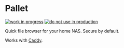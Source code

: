 
# Pallet

[![work in progress](https://img.shields.io/badge/work%20in-progress-brightred.svg?style=flat)](http://google.ca)
[![do not use in production](https://img.shields.io/badge/not%20production-ready-brightred.svg?style=flat)](http://google.ca)

Quick file browser for your home NAS. Secure by default.

Works with [Caddy](https://caddyserver.com/).
